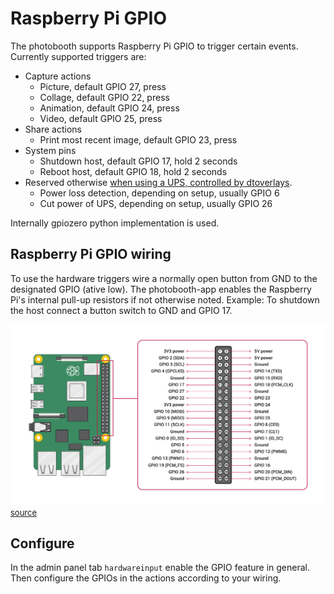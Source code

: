 # Raspberry Pi GPIO

The photobooth supports Raspberry Pi GPIO to trigger certain events.
Currently supported triggers are:

- Capture actions
    - Picture, default GPIO 27, press
    - Collage, default GPIO 22, press
    - Animation, default GPIO 24, press
    - Video, default GPIO 25, press
- Share actions
    - Print most recent image, default GPIO 23, press
- System pins
    - Shutdown host, default GPIO 17, hold 2 seconds
    - Reboot host, default GPIO 18, hold 2 seconds
- Reserved otherwise [when using a UPS, controlled by dtoverlays](../extras/ups.md).
    - Power loss detection, depending on setup, usually GPIO 6
    - Cut power of UPS, depending on setup, usually GPIO 26

Internally gpiozero python implementation is used.

## Raspberry Pi GPIO wiring

To use the hardware triggers wire a normally open button from GND to the designated GPIO (ative low). The photobooth-app enables the Raspberry Pi's internal pull-up resistors if not otherwise noted.
Example: To shutdown the host connect a button switch to GND and GPIO 17.

![gpio overview](../assets/GPIO-Pinout-Diagram-2.png)
<font size="2">[source](https://www.raspberrypi.com/documentation/computers/raspberry-pi.html)</font>

## Configure

In the admin panel tab `hardwareinput` enable the GPIO feature in general. Then configure the GPIOs in the actions according to your wiring.
